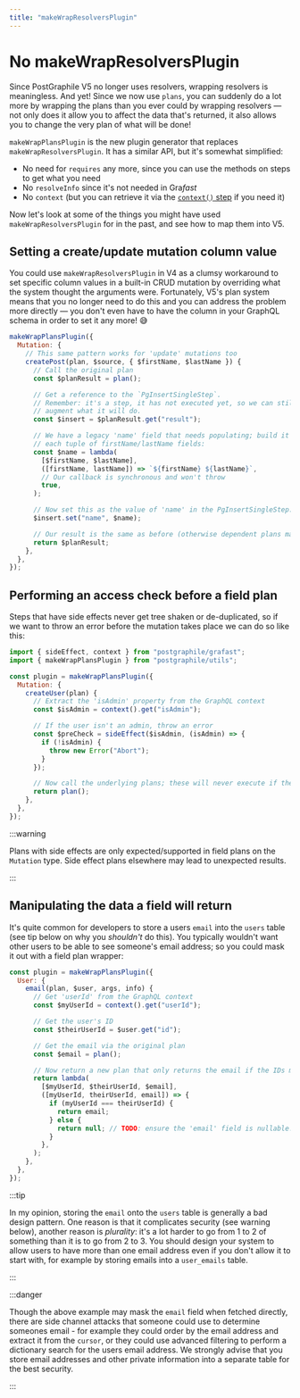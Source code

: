 ```yaml
---
title: "makeWrapResolversPlugin"
---
```


# No makeWrapResolversPlugin

Since PostGraphile V5 no longer uses resolvers, wrapping resolvers is
meaningless. And yet! Since we now use `plans`, you can suddenly do a lot more
by wrapping the plans than you ever could by wrapping resolvers — not only does
it allow you to affect the data that's returned, it also allows you to change
the very plan of what will be done!

`makeWrapPlansPlugin` is the new plugin generator that replaces
`makeWrapResolversPlugin`. It has a similar API, but it's somewhat simplified:

- No need for `requires` any more, since you can use the methods on steps to get
  what you need
- No `resolveInfo` since it's not needed in Gra*fast*
- No `context` (but you can retrieve it via the [`context()` step][context] if you
  need it)

[context]: https://grafast.org/grafast/step-library/standard-steps/context

Now let's look at some of the things you might have used
`makeWrapResolversPlugin` for in the past, and see how to map them into V5.

## Setting a create/update mutation column value

You could use `makeWrapResolversPlugin` in V4 as a clumsy workaround to set
specific column values in a built-in CRUD mutation by overriding what the system
thought the arguments were. Fortunately, V5's plan system means that you no
longer need to do this and you can address the problem more directly — you don't
even have to have the column in your GraphQL schema in order to set it any more!
:sweat_smile:

```js
makeWrapPlansPlugin({
  Mutation: {
    // This same pattern works for 'update' mutations too
    createPost(plan, $source, { $firstName, $lastName }) {
      // Call the original plan
      const $planResult = plan();

      // Get a reference to the `PgInsertSingleStep`.
      // Remember: it's a step, it has not executed yet, so we can still
      // augment what it will do.
      const $insert = $planResult.get("result");

      // We have a legacy 'name' field that needs populating; build it from
      // each tuple of firstName/lastName fields:
      const $name = lambda(
        [$firstName, $lastName],
        ([firstName, lastName]) => `${firstName} ${lastName}`,
        // Our callback is synchronous and won't throw
        true,
      );

      // Now set this as the value of 'name' in the PgInsertSingleStep:
      $insert.set("name", $name);

      // Our result is the same as before (otherwise dependent plans may fail)
      return $planResult;
    },
  },
});
```

## Performing an access check before a field plan

Steps that have side effects never get tree shaken or de-duplicated, so if we
want to throw an error before the mutation takes place we can do so like this:

```js
import { sideEffect, context } from "postgraphile/grafast";
import { makeWrapPlansPlugin } from "postgraphile/utils";

const plugin = makeWrapPlansPlugin({
  Mutation: {
    createUser(plan) {
      // Extract the 'isAdmin' property from the GraphQL context
      const $isAdmin = context().get("isAdmin");

      // If the user isn't an admin, throw an error
      const $preCheck = sideEffect($isAdmin, (isAdmin) => {
        if (!isAdmin) {
          throw new Error("Abort");
        }
      });

      // Now call the underlying plans; these will never execute if the above throws
      return plan();
    },
  },
});
```

:::warning

Plans with side effects are only expected/supported in field plans on the
`Mutation` type. Side effect plans elsewhere may lead to unexpected results.

:::

## Manipulating the data a field will return

It's quite common for developers to store a users `email` into the `users` table
(see tip below on why you _shouldn't_ do this). You typically wouldn't want
other users to be able to see someone's email address; so you could mask it out
with a field plan wrapper:

```js
const plugin = makeWrapPlansPlugin({
  User: {
    email(plan, $user, args, info) {
      // Get 'userId' from the GraphQL context
      const $myUserId = context().get("userId");

      // Get the user's ID
      const $theirUserId = $user.get("id");

      // Get the email via the original plan
      const $email = plan();

      // Now return a new plan that only returns the email if the IDs match
      return lambda(
        [$myUserId, $theirUserId, $email],
        ([myUserId, theirUserId, email]) => {
          if (myUserId === theirUserId) {
            return email;
          } else {
            return null; // TODO: ensure the 'email' field is nullable!
          }
        },
      );
    },
  },
});
```

:::tip

In my opinion, storing the `email` onto the `users` table is generally a bad
design pattern. One reason is that it complicates security (see warning below),
another reason is _plurality_: it's a lot harder to go from 1 to 2 of something
than it is to go from 2 to 3. You should design your system to allow users to
have more than one email address even if you don't allow it to start with, for
example by storing emails into a `user_emails` table.

:::

:::danger

Though the above example may mask the `email` field when fetched directly, there
are side channel attacks that someone could use to determine someones email -
for example they could order by the email address and extract it from the
`cursor`, or they could use advanced filtering to perform a dictionary search
for the users email address. We strongly advise that you store email addresses
and other private information into a separate table for the best security.

:::
